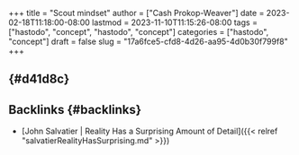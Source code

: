+++
title = "Scout mindset"
author = ["Cash Prokop-Weaver"]
date = 2023-02-18T11:18:00-08:00
lastmod = 2023-11-10T11:15:26-08:00
tags = ["hastodo", "concept", "hastodo", "concept"]
categories = ["hastodo", "concept"]
draft = false
slug = "17a6fce5-cfd8-4d26-aa95-4d0b30f799f8"
+++

##  {#d41d8c}


## Backlinks {#backlinks}

-   [John Salvatier | Reality Has a Surprising Amount of Detail]({{< relref "salvatierRealityHasSurprising.md" >}})
